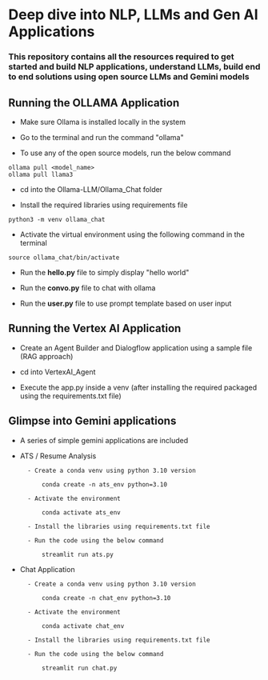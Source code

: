 # Deep dive into NLP, LLMs and Gen AI Applications

### This repository contains all the resources required to get started and build NLP applications, understand LLMs, build end to end solutions using  open source LLMs and Gemini models

## Running the OLLAMA Application

-  Make sure Ollama is installed locally in the system

-  Go to the terminal and run the command "ollama"

-  To use any of the open source models, run the below command

```
ollama pull <model_name>
ollama pull llama3
```
-  cd into the Ollama-LLM/Ollama_Chat folder

-  Install the required libraries using requirements file

```
python3 -m venv ollama_chat
```
-  Activate the virtual environment using the following command in the terminal

```
source ollama_chat/bin/activate
```
-  Run the **hello.py** file to simply display "hello world" 

-  Run the **convo.py** file to chat with ollama

-  Run the **user.py** file to use prompt template based on user input


## Running the Vertex AI Application

- Create an Agent Builder and Dialogflow application using a sample file (RAG approach)

- cd into VertexAI_Agent

- Execute the app.py inside a venv (after installing the required packaged using the requirements.txt file)

## Glimpse into Gemini applications

- A series of simple gemini applications are included 

- ATS / Resume Analysis 

        - Create a conda venv using python 3.10 version

            conda create -n ats_env python=3.10

        - Activate the environment

            conda activate ats_env

        - Install the libraries using requirements.txt file
        
        - Run the code using the below command

            streamlit run ats.py

- Chat Application

        - Create a conda venv using python 3.10 version

            conda create -n chat_env python=3.10

        - Activate the environment

            conda activate chat_env

        - Install the libraries using requirements.txt file
        
        - Run the code using the below command

            streamlit run chat.py